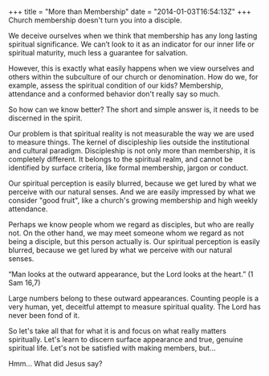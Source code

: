 +++
title = "More than Membership"
date = "2014-01-03T16:54:13Z"
+++
Church membership doesn't turn you into a disciple. 

We deceive ourselves when we think that membership has any long lasting spiritual significance. We can’t look to it as an indicator for our inner life or spiritual maturity, much less a guarantee for salvation. 

However, this is exactly what easily happens when we view ourselves and others within the subculture of our church or denomination. How do we, for example, assess the spiritual condition of our kids? Membership, attendance and a conformed behavior don't really say so much. 

So how can we know better? The short and simple answer is, it needs to be discerned in the spirit.  

Our problem is that spiritual reality is not measurable the way we are used to measure things. The kernel of discipleship lies outside the institutional and cultural paradigm. Discipleship is not only more than membership, it is completely different. It belongs to the spiritual realm, and cannot be identified by surface criteria, like formal membership, jargon or conduct. 

Our spiritual perception is easily blurred, because we get lured by what we perceive with our natural senses. And we are easily impressed by what we consider "good fruit", like a church's growing membership and high weekly attendance.

Perhaps we know people whom we regard as disciples, but who are really not. On the other hand, we may meet someone whom we regard as not being a disciple, but this person actually is. Our spiritual perception is easily blurred, because we get lured by what we perceive with our natural senses. 

“Man looks at the outward appearance, but the Lord looks at the heart.” (1 Sam 16,7)

Large numbers belong to these outward appearances. Counting people is a very human, yet, deceitful attempt to measure spiritual quality. The Lord has never been fond of it.

So let's take all that for what it is and focus on what really matters spiritually. Let's learn to discern surface appearance and true, genuine spiritual life. Let's not be satisfied with making members, but...

Hmm... What did Jesus say?
